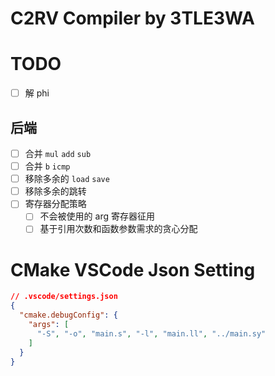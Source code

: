 # C2RV Compiler by 3TLE3WA


# TODO

- [ ] 解 phi

## 后端

- [ ] 合并 `mul` `add` `sub`
- [ ] 合并 `b` `icmp`
- [ ] 移除多余的 `load` `save`
- [ ] 移除多余的跳转
- [ ] 寄存器分配策略
    - [ ] 不会被使用的 arg 寄存器征用
    - [ ] 基于引用次数和函数参数需求的贪心分配

# CMake VSCode Json Setting

``` json
// .vscode/settings.json
{
  "cmake.debugConfig": {
    "args": [
      "-S", "-o", "main.s", "-l", "main.ll", "../main.sy"
    ]
  }
}
```